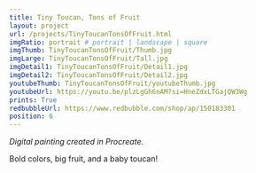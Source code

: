 ```yaml
---
title: Tiny Toucan, Tons of Fruit
layout: project
url: /projects/TinyToucanTonsOfFruit.html
imgRatio: portrait # portrait | landscape | square
imgThumb: TinyToucanTonsOfFruit/Thumb.jpg
imgLarge: TinyToucanTonsOfFruit/Tall.jpg
imgDetail1: TinyToucanTonsOfFruit/Detail1.jpg
imgDetail2: TinyToucanTonsOfFruit/Detail2.jpg
youtubeThumb: TinyToucanTonsOfFruit/youtubeThumb.jpg
youtubeUrl: https://youtu.be/plzLgGh6nAM?si=HneZdxLTGajQW3Wg
prints: True
redbubbleUrl: https://www.redbubble.com/shop/ap/150183301
position: 6
---
```


*Digital painting created in Procreate.*

Bold colors, big fruit, and a baby toucan!
